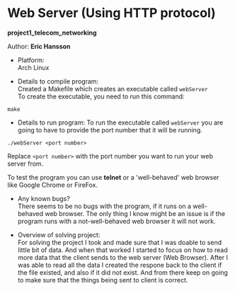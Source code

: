 # Web Server (Using HTTP protocol)
**project1_telecom_networking**

Author: **Eric Hansson** <br>

- Platform:<br>
Arch Linux

- Details to compile program:<br>
Created a Makefile which creates an executable called `webServer`<br>
To create the executable, you need to run this command:<br>
```
make
```

- Details to run program: 
To run the executable called `webServer` you are going to have to provide the port number that it will be running.
```
./webServer <port number>
```
Replace `<port number>` with the port number you want to run your web server from.

To test the program you can use **telnet** or a 'well-behaved' web browser like Google Chrome or FireFox.

- Any known bugs? <br>
There seems to be no bugs with the program, if it runs on a well-behaved web browser. The only thing I know might be an issue is if the program
runs with a not-well-behaved web browser it will not work.<br>

- Overview of solving project: <br>
For solving the project I took and made sure that I was doable to send little bit of data. And when that worked
I started to focus on how to read more data that the client sends to the web server (Web Browser). After I was
able to read all the data I created the respone back to the client if the file existed, and also if it did not 
exist. And from there keep on going to make sure that the things being sent to client is correct.
